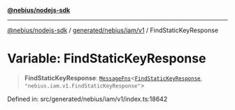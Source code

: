 [**@nebius/nodejs-sdk**](../../../../../README.md)

***

[@nebius/nodejs-sdk](../../../../../README.md) / [generated/nebius/iam/v1](../README.md) / FindStaticKeyResponse

# Variable: FindStaticKeyResponse

> **FindStaticKeyResponse**: [`MessageFns`](../../../../../runtime/protos/core/interfaces/MessageFns.md)\<[`FindStaticKeyResponse`](../interfaces/FindStaticKeyResponse.md), `"nebius.iam.v1.FindStaticKeyResponse"`\>

Defined in: src/generated/nebius/iam/v1/index.ts:18642

